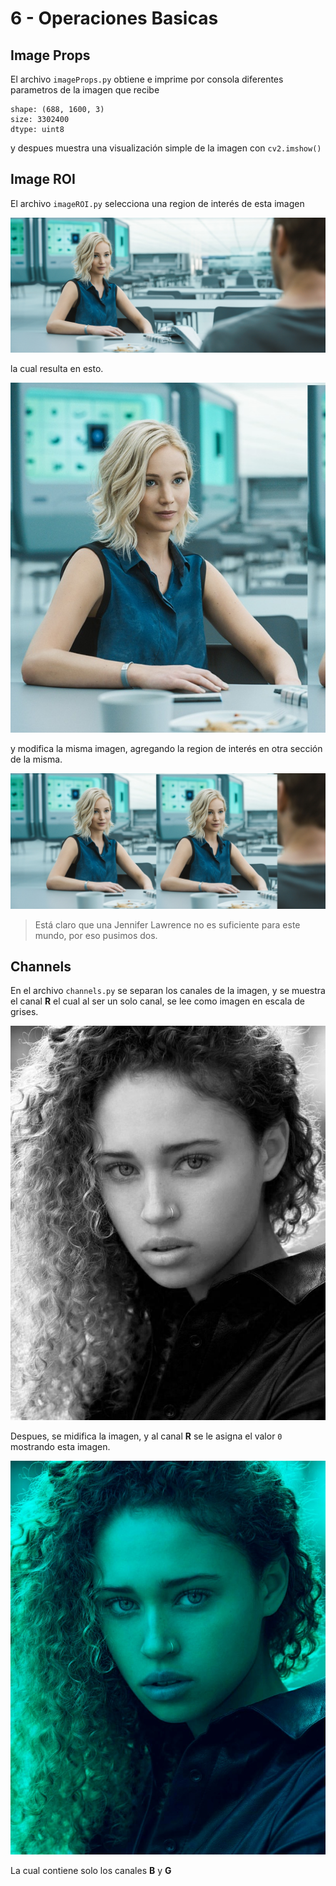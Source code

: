 # 6 - Operaciones Basicas

## Image Props

El archivo `imageProps.py` obtiene e imprime por consola diferentes parametros de la imagen que recibe

```
shape: (688, 1600, 3) 
size: 3302400
dtype: uint8
```

y despues muestra una visualización simple de la imagen con `cv2.imshow()`

## Image ROI

El archivo `imageROI.py` selecciona una region de interés de esta imagen

![](https://github.com/cjjouanne/OpenCV-Python/blob/main/Ejemplos/Recursos/imagen2.jpg)

la cual resulta en esto.

![](https://github.com/cjjouanne/OpenCV-Python/blob/main/Ejemplos/06_OperacionesBasicas/roi.jpg)

y modifica la misma imagen, agregando la region de interés en otra sección de la misma.

![](https://github.com/cjjouanne/OpenCV-Python/blob/main/Ejemplos/06_OperacionesBasicas/newImage.jpg)

> Está claro que una Jennifer Lawrence no es suficiente para este mundo, por eso pusimos dos.

## Channels

En el archivo `channels.py` se separan los canales de la imagen, y se muestra el canal **R** el cual al ser un solo canal, se lee como imagen en escala de grises.

![](https://github.com/cjjouanne/OpenCV-Python/blob/main/Ejemplos/06_OperacionesBasicas/channelR.jpg)

Despues, se midifica la imagen, y al canal **R** se le asigna el valor `0` mostrando esta imagen.

![](https://github.com/cjjouanne/OpenCV-Python/blob/main/Ejemplos/06_OperacionesBasicas/channelsBG.jpg)

La cual contiene solo los canales **B** y **G**
